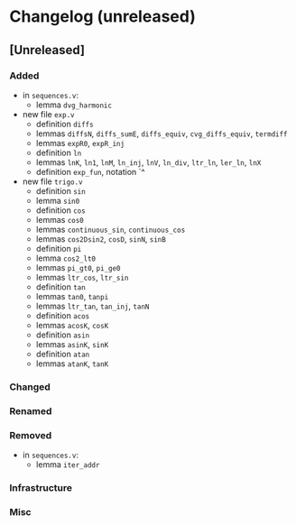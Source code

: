 # Changelog (unreleased)

## [Unreleased]

### Added

- in `sequences.v`:
  + lemma `dvg_harmonic`
- new file `exp.v`
  + definition `diffs`
  + lemmas `diffsN`, `diffs_sumE`, `diffs_equiv`, `cvg_diffs_equiv`, `termdiff`
  + lemmas `expR0`, `expR_inj`
  + definition `ln`
  + lemmas `lnK`, `ln1`, `lnM`, `ln_inj`, `lnV`, `ln_div`, `ltr_ln`, `ler_ln`, `lnX`
  + definition `exp_fun`, notation `^
- new file `trigo.v`
  + definition `sin`
  + lemma `sin0`
  + definition `cos`
  + lemmas `cos0`
  + lemmas `continuous_sin`, `continuous_cos`
  + lemmas `cos2Dsin2`, `cosD`, `sinN`, `sinB`
  + definition `pi`
  + lemma `cos2_lt0`
  + lemmas `pi_gt0`, `pi_ge0`
  + lemmas `ltr_cos`, `ltr_sin`
  + definition `tan`
  + lemmas `tan0`, `tanpi`
  + lemmas `ltr_tan`, `tan_inj`, `tanN`
  + definition `acos`
  + lemmas `acosK`, `cosK`
  + definition `asin`
  + lemmas `asinK`, `sinK`
  + definition `atan`
  + lemmas `atanK`, `tanK`

### Changed

### Renamed

### Removed

- in `sequences.v`:
  + lemma `iter_addr`

### Infrastructure

### Misc
